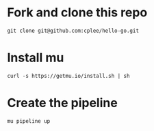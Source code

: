 # Fork and clone this repo
```
git clone git@github.com:cplee/hello-go.git
```

# Install mu
```
curl -s https://getmu.io/install.sh | sh
```

# Create the pipeline
```
mu pipeline up
```

